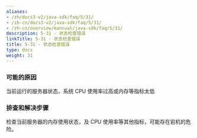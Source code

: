 ```yaml
---
aliases:
- /zh/docs3-v2/java-sdk/faq/5/31/
- /zh-cn/docs3-v2/java-sdk/faq/5/31/
- /zh-cn/overview/mannual/java-sdk/faq/5/31/
description: 5-31 - 状态检查错误
linkTitle: 5-31 - 状态检查错误
title: 5-31 - 状态检查错误
type: docs
weight: 31
---
```







### 可能的原因

当前运行的服务器状态，系统 CPU 使用率过高或内存等指标太低

### 排查和解决步骤

检查当前服务器的内存使用状态，及 CPU 使用率等其他指标，可能存在宕机的危险。
